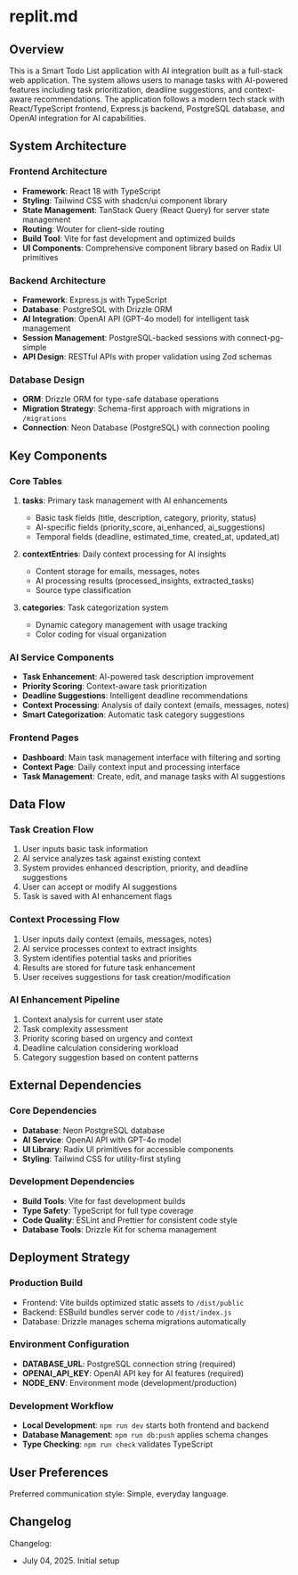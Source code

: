 # replit.md

## Overview

This is a Smart Todo List application with AI integration built as a full-stack web application. The system allows users to manage tasks with AI-powered features including task prioritization, deadline suggestions, and context-aware recommendations. The application follows a modern tech stack with React/TypeScript frontend, Express.js backend, PostgreSQL database, and OpenAI integration for AI capabilities.

## System Architecture

### Frontend Architecture
- **Framework**: React 18 with TypeScript
- **Styling**: Tailwind CSS with shadcn/ui component library
- **State Management**: TanStack Query (React Query) for server state management
- **Routing**: Wouter for client-side routing
- **Build Tool**: Vite for fast development and optimized builds
- **UI Components**: Comprehensive component library based on Radix UI primitives

### Backend Architecture
- **Framework**: Express.js with TypeScript
- **Database**: PostgreSQL with Drizzle ORM
- **AI Integration**: OpenAI API (GPT-4o model) for intelligent task management
- **Session Management**: PostgreSQL-backed sessions with connect-pg-simple
- **API Design**: RESTful APIs with proper validation using Zod schemas

### Database Design
- **ORM**: Drizzle ORM for type-safe database operations
- **Migration Strategy**: Schema-first approach with migrations in `/migrations`
- **Connection**: Neon Database (PostgreSQL) with connection pooling

## Key Components

### Core Tables
1. **tasks**: Primary task management with AI enhancements
   - Basic task fields (title, description, category, priority, status)
   - AI-specific fields (priority_score, ai_enhanced, ai_suggestions)
   - Temporal fields (deadline, estimated_time, created_at, updated_at)

2. **contextEntries**: Daily context processing for AI insights
   - Content storage for emails, messages, notes
   - AI processing results (processed_insights, extracted_tasks)
   - Source type classification

3. **categories**: Task categorization system
   - Dynamic category management with usage tracking
   - Color coding for visual organization

### AI Service Components
- **Task Enhancement**: AI-powered task description improvement
- **Priority Scoring**: Context-aware task prioritization
- **Deadline Suggestions**: Intelligent deadline recommendations
- **Context Processing**: Analysis of daily context (emails, messages, notes)
- **Smart Categorization**: Automatic task category suggestions

### Frontend Pages
- **Dashboard**: Main task management interface with filtering and sorting
- **Context Page**: Daily context input and processing interface
- **Task Management**: Create, edit, and manage tasks with AI suggestions

## Data Flow

### Task Creation Flow
1. User inputs basic task information
2. AI service analyzes task against existing context
3. System provides enhanced description, priority, and deadline suggestions
4. User can accept or modify AI suggestions
5. Task is saved with AI enhancement flags

### Context Processing Flow
1. User inputs daily context (emails, messages, notes)
2. AI service processes context to extract insights
3. System identifies potential tasks and priorities
4. Results are stored for future task enhancement
5. User receives suggestions for task creation/modification

### AI Enhancement Pipeline
1. Context analysis for current user state
2. Task complexity assessment
3. Priority scoring based on urgency and context
4. Deadline calculation considering workload
5. Category suggestion based on content patterns

## External Dependencies

### Core Dependencies
- **Database**: Neon PostgreSQL database
- **AI Service**: OpenAI API with GPT-4o model
- **UI Library**: Radix UI primitives for accessible components
- **Styling**: Tailwind CSS for utility-first styling

### Development Dependencies
- **Build Tools**: Vite for fast development builds
- **Type Safety**: TypeScript for full type coverage
- **Code Quality**: ESLint and Prettier for consistent code style
- **Database Tools**: Drizzle Kit for schema management

## Deployment Strategy

### Production Build
- Frontend: Vite builds optimized static assets to `/dist/public`
- Backend: ESBuild bundles server code to `/dist/index.js`
- Database: Drizzle manages schema migrations automatically

### Environment Configuration
- **DATABASE_URL**: PostgreSQL connection string (required)
- **OPENAI_API_KEY**: OpenAI API key for AI features (required)
- **NODE_ENV**: Environment mode (development/production)

### Development Workflow
- **Local Development**: `npm run dev` starts both frontend and backend
- **Database Management**: `npm run db:push` applies schema changes
- **Type Checking**: `npm run check` validates TypeScript

## User Preferences

Preferred communication style: Simple, everyday language.

## Changelog

Changelog:
- July 04, 2025. Initial setup